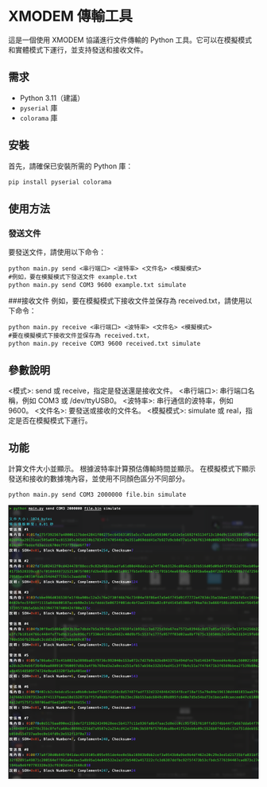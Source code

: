 # XMODEM 傳輸工具

這是一個使用 XMODEM 協議進行文件傳輸的 Python 工具。它可以在模擬模式和實體模式下運行，並支持發送和接收文件。

## 需求

- Python 3.11（建議）
- `pyserial` 庫
- `colorama` 庫

## 安裝

首先，請確保已安裝所需的 Python 庫：

```sh
pip install pyserial colorama
```


## 使用方法
### 發送文件

要發送文件，請使用以下命令：
```
python main.py send <串行端口> <波特率> <文件名> <模擬模式>
#例如，要在模擬模式下發送文件 example.txt
python main.py send COM3 9600 example.txt simulate
```


###接收文件
例如，要在模擬模式下接收文件並保存為 received.txt，請使用以下命令：

```
python main.py receive <串行端口> <波特率> <文件名> <模擬模式>
#要在模擬模式下接收文件並保存為 received.txt，
python main.py receive COM3 9600 received.txt simulate
```


## 參數說明
<模式>: send 或 receive，指定是發送還是接收文件。
<串行端口>: 串行端口名稱，例如 COM3 或 /dev/ttyUSB0。
<波特率>: 串行通信的波特率，例如 9600。
<文件名>: 要發送或接收的文件名。
<模擬模式>: simulate 或 real，指定是否在模擬模式下運行。

## 功能
計算文件大小並顯示。
根據波特率計算預估傳輸時間並顯示。
在模擬模式下顯示發送和接收的數據塊內容，並使用不同顏色區分不同部分。


```
python main.py send COM3 2000000 file.bin simulate
```

![./demo.png](./demo.png)